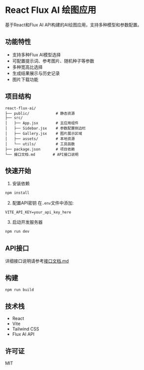 # React Flux AI 绘图应用

基于React和Flux AI API构建的AI绘图应用，支持多种模型和参数配置。

## 功能特性

- 支持多种Flux AI模型选择
- 可配置提示词、参考图片、随机种子等参数
- 多种宽高比选择
- 生成结果展示与历史记录
- 图片下载功能

## 项目结构

```
react-flux-ai/
├── public/            # 静态资源
├── src/
│   ├── App.jsx        # 主应用组件
│   ├── Sidebar.jsx    # 参数配置侧边栏
│   ├── Gallery.jsx    # 图片展示区域
│   ├── assets/        # 本地资源
│   └── utils/         # 工具函数
├── package.json       # 项目依赖
└── 接口文档.md        # API接口说明
```

## 快速开始

1. 安装依赖
```bash
npm install
```

2. 配置API密钥
在`.env`文件中添加:
```
VITE_API_KEY=your_api_key_here
```

3. 启动开发服务器
```bash
npm run dev
```

## API接口

详细接口说明请参考[接口文档.md](./接口文档.md)

## 构建

```bash
npm run build
```

## 技术栈

- React
- Vite
- Tailwind CSS
- Flux AI API

## 许可证

MIT
